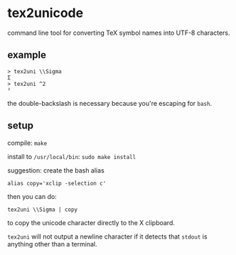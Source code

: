 # tex2unicode
command line tool for converting TeX symbol names into UTF-8 characters.

## example

    > tex2uni \\Sigma
    Σ
    > tex2uni ^2
    ²
    
the double-backslash is necessary because you're escaping for `bash`. 

## setup
compile: `make`

install to `/usr/local/bin`: `sudo make install`

suggestion: create the bash alias

    alias copy='xclip -selection c'

then you can do:

    tex2uni \\Sigma | copy
    
to copy the unicode character directly to the X clipboard.

`tex2uni` will not output a newline character if it detects that `stdout` is anything other than a terminal.
